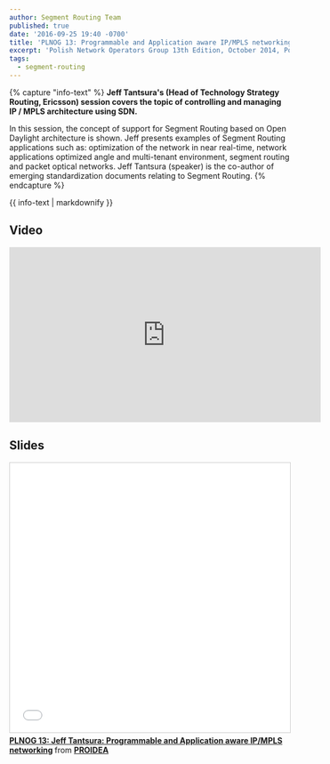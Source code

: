 ```yaml
---
author: Segment Routing Team
published: true
date: '2016-09-25 19:40 -0700'
title: 'PLNOG 13: Programmable and Application aware IP/MPLS networking'
excerpt: 'Polish Network Operators Group 13th Edition, October 2014, Poland.'
tags:
  - segment-routing
---
```


{% capture "info-text" %}
**Jeff Tantsura's (Head of Technology Strategy Routing, Ericsson) session covers the topic of controlling and managing IP / MPLS architecture using SDN.** 

In this session, the concept of support for Segment Routing based on Open Daylight architecture is shown. Jeff presents examples of Segment Routing applications such as: optimization of the network in near real-time, network applications optimized angle and multi-tenant environment, segment routing and packet optical networks. Jeff Tantsura (speaker) is the co-author of emerging standardization documents relating to Segment Routing.
{% endcapture %}

<div class="notice--info">
{{ info-text | markdownify }}
</div>


## Video
<iframe width="560" height="315" src="https://www.youtube.com/embed/2jjgrq805VU" frameborder="0" allowfullscreen></iframe>


## Slides
<iframe src="//www.slideshare.net/slideshow/embed_code/key/JcAbz0R3seKrVC" width="595" height="485" frameborder="0" marginwidth="0" marginheight="0" scrolling="no" style="border:1px solid #CCC; border-width:1px; margin-bottom:5px; max-width: 100%;" allowfullscreen> </iframe> <div style="margin-bottom:5px"> <strong> <a href="//www.slideshare.net/proidea_conferences/plnog-13-jeff-tantsura-programmable-and-application-aware-ipmpls-networking" title="PLNOG 13: Jeff Tantsura: Programmable and Application aware IP/MPLS networking" target="_blank">PLNOG 13: Jeff Tantsura: Programmable and Application aware IP/MPLS networking</a> </strong> from <strong><a target="_blank" href="//www.slideshare.net/proidea_conferences">PROIDEA</a></strong> </div>
